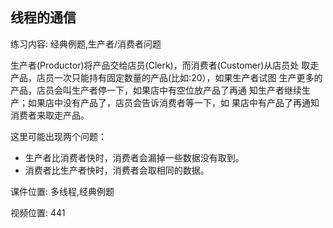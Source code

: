 ## 线程的通信

练习内容: 经典例题,生产者/消费者问题

生产者(Productor)将产品交给店员(Clerk)，而消费者(Customer)从店员处
取走产品，店员一次只能持有固定数量的产品(比如:20），如果生产者试图
生产更多的产品，店员会叫生产者停一下，如果店中有空位放产品了再通
知生产者继续生产；如果店中没有产品了，店员会告诉消费者等一下，如
果店中有产品了再通知消费者来取走产品。

这里可能出现两个问题：
- 生产者比消费者快时，消费者会漏掉一些数据没有取到。
- 消费者比生产者快时，消费者会取相同的数据。

课件位置: 多线程,经典例题

视频位置: 441